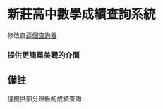 # 新莊高中數學成績查詢系統
修改自[這個查詢器](https://script.google.com/macros/s/AKfycbzWZghV0sr49mwW7WwdMEa9rifLKMzSqqvGRl1aTLRNTi9otJ9wY6Z7QhPjQxbcH-h7/exec)

### 提供更簡單美觀的介面

## 備註
僅提供部分班級的成績查詢